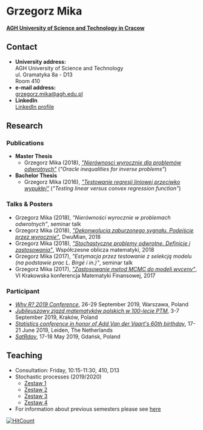 # Grzegorz Mika 
[**AGH University of Science and Technology in Cracow**](https://www.agh.edu.pl/)

## Contact

- **University address:**  
  AGH University of Science and Technology  
  ul. Gramatyka 8a - D13  
  Room 410
- **e-mail address:**  
  grzegorz.mika@agh.edu.pl
- **LinkedIn**  
  [LinkedIn profile](https://www.linkedin.com/in/grzegorzwmika/)

## Research

### Publications
- **Master Thesis**
  - Grzegorz Mika (2018), [_"Nierównosci wyrocznie dla problemów odwrotnych"_](https://github.com/GrzegorzMika/Academia/blob/master/msc/finalMika.pdf) (_"Oracle inequalities for inverse problems"_)  
- **Bachelor Thesis** 
  - Grzegorz Mika (2016), [_"Testowanie regresji liniowej przeciwko wypukłej"_](https://github.com/GrzegorzMika/Academia/blob/master/bsc/G.W.Mika%20Praca%20licencjacka.pdf) (_"Testing linear versus convex regression function"_)
  
### Talks & Posters
- Grzegorz Mika (2018), _"Nierówności wyrocznie w problemach odwrotnych"_, seminar talk
- Grzegorz Mika (2018), [_"Dekonwolucja zaburzonego sygnału. Podejście przez wyrocznie"_](https://github.com/GrzegorzMika/Academia/blob/master/posters/2018/dwumian/dwumian.pdf), DwuMian, 2018
- Grzegorz Mika (2018), [_"Stochastyczne problemy odwrotne. Definicje i zastosowania"_](https://github.com/GrzegorzMika/Academia/blob/master/presentations/2018/wspolczesne_oblicza_matematyki/Oblicza.pdf), Współczesne oblicza matematyki, 2018
- Grzegorz Mika (2017), _"Estymacja przez testowanie z selekcją modelu (na podstawie prac L.
Birgé i in.)"_, seminar talk 
- Grzegorz Mika (2017), [_"Zastosowanie metod MCMC do modeli wyceny"_](https://github.com/GrzegorzMika/Academia/blob/master/presentations/2017/krakowska_konferencja_matematyki_finansowej/MCMC.pdf), VI Krakowska konferencja Matematyki Finansowej, 2017

### Participant
- [_Why R? 2019 Conference_](http://whyr.pl/2019/), 26-29 September 2019, Warszawa, Poland
- [_Jubileuszowy zjazd matematyków polskich w 100-lecie PTM_](https://100latptm.matinf.uj.edu.pl/), 3-7 September 2019, Kraków, Poland
- [_Statistics conference in honor of Add Van der Vaart's 60th birthday_](http://pub.math.leidenuniv.nl/~schmidthieberaj/aadbirthday/), 17-21 June 2019, Leiden, The Netherlands
- [_SatRday_](https://gdansk2019.satrdays.org/), 17-18 May 2019, Gdańsk, Poland

## Teaching
- Consultation: Friday, 10:15-11:30, 410, D13
- Stochastic processes (2019/2020)  
    - [Zestaw 1](https://github.com/GrzegorzMika/Academia/blob/master/lectures/Procesy_stochastyczne/Zestaw1_PS_2020.pdf)  
    - [Zestaw 2](https://github.com/GrzegorzMika/Academia/blob/master/lectures/Procesy_stochastyczne/Zestaw2_PS_2020.pdf)
    - [Zestaw 3](https://github.com/GrzegorzMika/Academia/blob/master/lectures/Procesy_stochastyczne/Zestaw3_PS_2020.pdf)
    - [Zestaw 4](https://github.com/GrzegorzMika/Academia/blob/master/lectures/Procesy_stochastyczne/Zestaw4_PS_2020.pdf)
- For information about previous semesters please see [here]()

[![HitCount](http://hits.dwyl.io/GrzegorzMika/Academia.svg)](http://hits.dwyl.io/GrzegorzMika/Academia)

<!---
## Welcome to GitHub Pages

You can use the [editor on GitHub](https://github.com/GrzegorzMika/Academia/edit/master/README.md) to maintain and preview the content for your website in Markdown files.

Whenever you commit to this repository, GitHub Pages will run [Jekyll](https://jekyllrb.com/) to rebuild the pages in your site, from the content in your Markdown files.

### Markdown

Markdown is a lightweight and easy-to-use syntax for styling your writing. It includes conventions for

```markdown
Syntax highlighted code block

# Header 1
## Header 2
### Header 3

- Bulleted
- List

1. Numbered
2. List

**Bold** and _Italic_ and `Code` text

[Link](url) and ![Image](src)
```

For more details see [GitHub Flavored Markdown](https://guides.github.com/features/mastering-markdown/).

### Jekyll Themes

Your Pages site will use the layout and styles from the Jekyll theme you have selected in your [repository settings](https://github.com/GrzegorzMika/Academia/settings). The name of this theme is saved in the Jekyll `_config.yml` configuration file.

### Support or Contact

Having trouble with Pages? Check out our [documentation](https://help.github.com/categories/github-pages-basics/) or [contact support](https://github.com/contact) and we’ll help you sort it out.
-->
